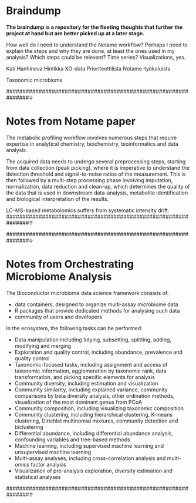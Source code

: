# Braindump

**The braindump is a repository for the fleeting thoughts that further the project at hand but are better picked up at a later stage.**

How well do I need to understand the Notame workflow? Perhaps I need to explain the steps and why they are done, at least the ones used in my analysis?
Which steps could be relevant?
Time series? 
Visualizations, yes.

Kati Hanhineva
Hintikka XO-data
Prioriteettilista Notame-työkaluista

Taxonomic microbiome

###############################################################↓
# Notes from Notame paper

The metabolic profiling workflow involves numerous steps that require expertise in analytical chemistry, biochemistry, bioinformatics and data analysis.

The acquired data needs to undergo several preprocessing steps, starting from data collection (peak picking), where it is imperative to understand the detection threshold and signal-to-noise ratios of the measurement. This is then followed by a multi-step processing phase involving imputation, normalization, data reduction and clean-up, which determines the quality of the data that is used in downstream data-analysis, metabolite identification and biological interpretation of the results.

LC–MS-based metabolomics suffers from systematic intensity drift.
###############################################################↑

###############################################################↓
# Notes from Orchestrating Microbiome Analysis

The Bioconductor microbiome data science framework consists of:
- data containers, designed to organize multi-assay microbiome data
- R packages that provide dedicated methods for analysing such data
- community of users and developers

In the ecosystem, the following tasks can be performed:
- Data manipulation including tidying, subsetting, splitting, adding, modifying and merging
- Exploration and quality control, including abundance, prevalence and quality control
- Taxonomic-focused tasks, including assignment and access of taxonomic information, agglomeration by taxonomic rank, data transformation, and picking specific elements for analysis
- Community diversity, including estimation and visualization
- Community similarity, including explained variance, community comparisons by beta diversity analysis, other ordination methods, visualization of the most dominant genus from PCoA
- Community composition, including visualizing taxonomic composition
- Community clustering, including hierarchical clustering, K-means clustering, Dirichlet multinomial mixtures, community detection and biclustering
- Differential abundance, including differential abundance analysis, confounding variables and tree-based methods
- Machine learning, including supervised machine learning and unsupervised machine learning
- Multi-assay analyses, including cross-correlation analysis and multi-omics factor analysis
- Visualization of pre-analysis exploration, diversity estimation and statistical analyses



###############################################################↑
